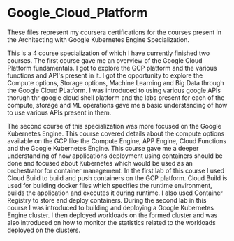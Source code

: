 # Google_Cloud_Platform

These files represent my coursera certifications for the courses present in the Architecting with Google Kubernetes Engine Specialization.

This is a 4 course specialization of which I have currently finished two courses. The first course gave me an overview of the Google Cloud Platform 
fundamentals. I got to explore the GCP platform and the various functions and API's present in it. I got the opportunity to explore the Compute options, 
Storage options, Machine Learning and Big Data through the Google Cloud PLatform. I was introduced to using various google APIs thorugh thr google cloud 
shell platform and the labs present for each of the compute, storage and ML operations gave me a basic understanding of how to use various APIs present
in them. 

The second course of this specialization was more focused on the Google Kubernetes Engine. This course covered details about the compute options available 
on the GCP like the Compute Engine, APP Engine, Cloud Functions and the Google Kubernetes Engine. This course gave me a deeper understanding of how 
applications deployment using containers should be done and focused about Kubernetes which would be used as an orchestrator for container management.
In the first lab of this course I used Cloud Build to build and push containers on the GCP platform. Cloud Build is used for building docker files 
which specifies the runtime environment, builds the application and executes it during runtime. I also used Container Registry to store and deploy 
containers. During the second lab in this course I was introduced to building and deploying a Google Kubernetes Engine cluster. I then deployed 
workloads on the formed cluster and was also introduced on how to monitor the statistics related to the workloads deployed on the clusters. 
